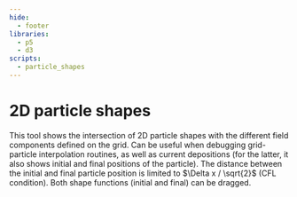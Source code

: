 ```yaml
---
hide:
  - footer
libraries:
  - p5
  - d3
scripts:
  - particle_shapes
---
```


# 2D particle shapes

This tool shows the intersection of 2D particle shapes with the different field components defined on the grid. Can be useful when debugging grid-particle interpolation routines, as well as current depositions (for the latter, it also shows initial and final positions of the particle). The distance between the initial and final particle position is limited to $\Delta x / \sqrt{2}$ (CFL condition). Both shape functions (initial and final) can be dragged. 

<div id="plot_ax" class="p5canvas">
  <div id="panels" style="display: inline-block;">
    <div id="toggles" style="display: inline-block; vertical-align: top; width: 40%">
      <h4 style="text-align: center;"></h4>
      <div id="shapefunc" class="d3-diagram" style="display: inline-block; vertical-align: top; width: 100%">
      </div>
    </div>
    <div id="radios" style="display: inline-block; vertical-align: top; width: 55%">
    </div>
  </div>
</div>
